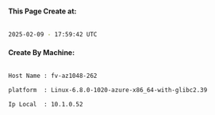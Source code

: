 
   
#### This Page Create at:

```bash

2025-02-09 - 17:59:42 UTC

```

#### Create By Machine:

```bash

Host Name : fv-az1048-262

platform  : Linux-6.8.0-1020-azure-x86_64-with-glibc2.39

Ip Local  : 10.1.0.52

```

